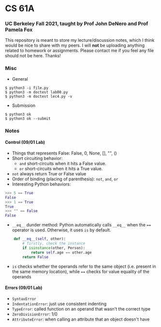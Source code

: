 # CS 61A
### UC Berkeley Fall 2021, taught by Prof John DeNero and Prof Pamela Fox
This repository is meant to store my lecture/discussion notes, which I think would be nice to share with my peers. I will **not** be uploading anything related to homework or assignments. Please contact me if you feel any file should not be here. Thanks!

### Misc
- General
```shell
$ python3 -i file.py
$ python3 -m doctest lab00.py
$ python3 -m doctest lec4.py -v
```
- Submission
```shell
$ python3 ok
$ python3 ok --submit
```

### Notes
#### Control (09/01 Lab)
- Things that represents False: False, 0, None, [], "", ()
- Short circuiting behavior: 
  - ```and``` short-circuits when it hits a False value. 
  - ```or``` short-circuits when it hits a True value.
- ```not``` always return True or False value
- Order of binding (placing of parenthesis): ```not```, ```and```, ```or```
- Interesting Python behaviors:
```python
>>> 5 == True
False
>>> 1 == True
True
>>> "" == False
False
```
- ```__eq__``` dunder method: Python automatically calls ```__eq__``` when the ```==``` operator is used. Otherwise, it uses ```is``` by default.
```python
    def __eq__(self, other):
        # firstly, check the instance
        if isinstance(other, Person):
            return self.age == other.age
        return False
```
- ```is``` checks whether the operands refer to the same object (i.e. present in the same memory location), while ```==``` checks for value equality of the operands

#### Errors (09/01 Lab)
- ```SyntaxError```
- ```IndentationError```: just use consistent indenting
- ```TypeError```: called function on an operand that wasn't the correct type
- ```ZeroDivisionError```: 1/0
- ```AttributeError```: when calling an attribute that an object doesn't have

